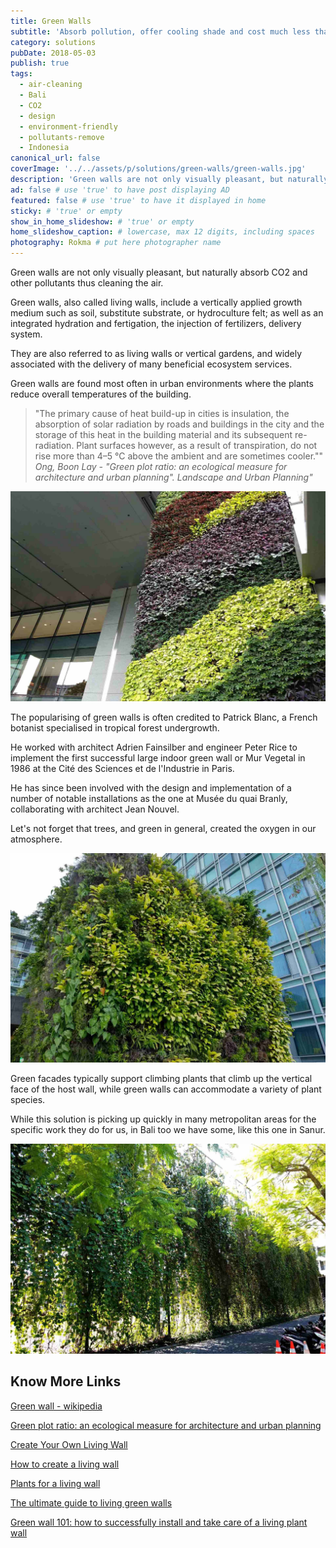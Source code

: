 ```yaml
---
title: Green Walls
subtitle: 'Absorb pollution, offer cooling shade and cost much less than any other walls.'
category: solutions
pubDate: 2018-05-03
publish: true
tags:
  - air-cleaning
  - Bali
  - CO2
  - design
  - environment-friendly
  - pollutants-remove
  - Indonesia
canonical_url: false
coverImage: '../../assets/p/solutions/green-walls/green-walls.jpg'
description: 'Green walls are not only visually pleasant, but naturally absorb CO2 and other pollutants thus cleaning the air.' # max 160 digits cos dunno how to trim it, yet......
ad: false # use 'true' to have post displaying AD
featured: false # use 'true' to have it displayed in home
sticky: # 'true' or empty
show_in_home_slideshow: # 'true' or empty
home_slideshow_caption: # lowercase, max 12 digits, including spaces
photography: Rokma # put here photographer name
---
```


Green walls are not only visually pleasant, but naturally absorb CO2 and other pollutants thus cleaning the air.

Green walls, also called living walls, include a vertically applied growth medium such as soil, substitute substrate, or hydroculture felt; as well as an integrated hydration and fertigation, the injection of fertilizers, delivery system.

They are also referred to as living walls or vertical gardens, and widely associated with the delivery of many beneficial ecosystem services.

Green walls are found most often in urban environments where the plants reduce overall temperatures of the building.

> "The primary cause of heat build-up in cities is insulation, the absorption of solar radiation by roads and buildings in the city and the storage of this heat in the building material and its subsequent re-radiation. Plant surfaces however, as a result of transpiration, do not rise more than 4–5 °C above the ambient and are sometimes cooler."" _Ong, Boon Lay - "Green plot ratio: an ecological measure for architecture and urban planning". Landscape and Urban Planning"_

![Singapore Raffles Hospital](../../assets/p/solutions/green-walls/green-walls-02.jpg)

The popularising of green walls is often credited to Patrick Blanc, a French botanist specialised in tropical forest undergrowth.

He worked with architect Adrien Fainsilber and engineer Peter Rice to implement the first successful large indoor green wall or Mur Vegetal in 1986 at the Cité des Sciences et de l'Industrie in Paris.

He has since been involved with the design and implementation of a number of notable installations as the one at Musée du quai Branly, collaborating with architect Jean Nouvel.

Let's not forget that trees, and green in general, created the oxygen in our atmosphere.

![Singapore Orchard Mall rooftop](../../assets/p/solutions/green-walls/green-walls-03.jpg)

Green facades typically support climbing plants that climb up the vertical face of the host wall, while green walls can accommodate a variety of plant species.

While this solution is picking up quickly in many metropolitan areas for the specific work they do for us, in Bali too we have some, like this one in Sanur.

![Bali, Sanur](../../assets/p/solutions/green-walls/green-walls.jpg)

## Know More Links

[Green wall - wikipedia ](https://en.wikipedia.org/wiki/Green_wall)

[Green plot ratio: an ecological measure for architecture and urban planning](https://www.sciencedirect.com/science/article/abs/pii/S0169204602001913)

[Create Your Own Living Wall](https://www.veranda.com/outdoor-garden/a32381715/how-to-create-a-living-wall/)

[How to create a living wall](https://www.gardenersworld.com/how-to/diy/how-to-create-a-living-wall/)

[Plants for a living wall](https://www.gardenersworld.com/plants/plants-for-a-living-wall/)

[The ultimate guide to living green walls](https://www.ambius.com/green-walls/ultimate-guide-to-living-green-walls/)

[Green wall 101: how to successfully install and take care of a living plant wall](https://www.vogue.com.au/vogue-living/design/greenwall-101-how-to-successfully-install-and-take-care-of-a-living-plant-wall/image-gallery/a801f5d3b04024afd1508cc8fa26481d)
